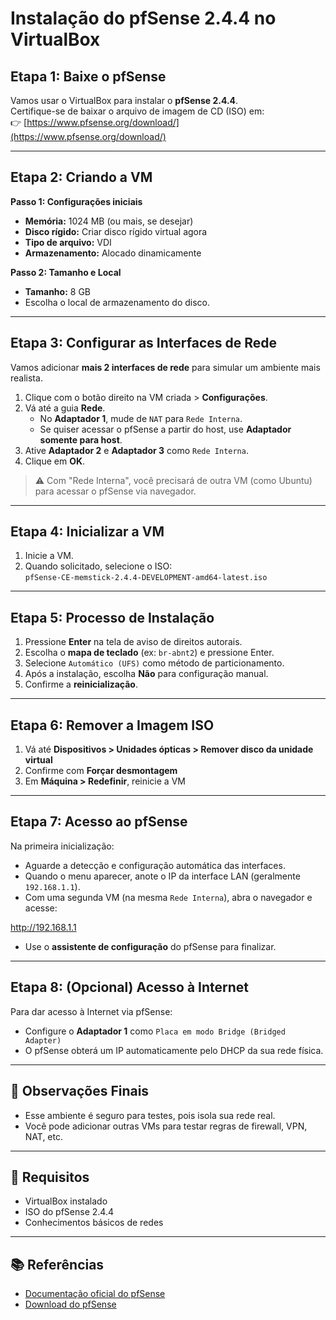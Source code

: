 # Instalação do pfSense 2.4.4 no VirtualBox

## Etapa 1: Baixe o pfSense
Vamos usar o VirtualBox para instalar o **pfSense 2.4.4**.  
Certifique-se de baixar o arquivo de imagem de CD (ISO) em:  
👉 [https://www.pfsense.org/download/](https://www.pfsense.org/download/)

---

## Etapa 2: Criando a VM

**Passo 1: Configurações iniciais**
- **Memória:** 1024 MB (ou mais, se desejar)
- **Disco rígido:** Criar disco rígido virtual agora
- **Tipo de arquivo:** VDI
- **Armazenamento:** Alocado dinamicamente

**Passo 2: Tamanho e Local**
- **Tamanho:** 8 GB
- Escolha o local de armazenamento do disco.

---

## Etapa 3: Configurar as Interfaces de Rede

Vamos adicionar **mais 2 interfaces de rede** para simular um ambiente mais realista.

1. Clique com o botão direito na VM criada > **Configurações**.
2. Vá até a guia **Rede**.
   - No **Adaptador 1**, mude de `NAT` para `Rede Interna`.
   - Se quiser acessar o pfSense a partir do host, use **Adaptador somente para host**.
3. Ative **Adaptador 2** e **Adaptador 3** como `Rede Interna`.
4. Clique em **OK**.

> ⚠️ Com "Rede Interna", você precisará de outra VM (como Ubuntu) para acessar o pfSense via navegador.

---

## Etapa 4: Inicializar a VM

1. Inicie a VM.
2. Quando solicitado, selecione o ISO:  
   `pfSense-CE-memstick-2.4.4-DEVELOPMENT-amd64-latest.iso`

---

## Etapa 5: Processo de Instalação

1. Pressione **Enter** na tela de aviso de direitos autorais.
2. Escolha o **mapa de teclado** (ex: `br-abnt2`) e pressione Enter.
3. Selecione `Automático (UFS)` como método de particionamento.
4. Após a instalação, escolha **Não** para configuração manual.
5. Confirme a **reinicialização**.

---

## Etapa 6: Remover a Imagem ISO

1. Vá até **Dispositivos > Unidades ópticas > Remover disco da unidade virtual**
2. Confirme com **Forçar desmontagem**
3. Em **Máquina > Redefinir**, reinicie a VM

---

## Etapa 7: Acesso ao pfSense

Na primeira inicialização:

- Aguarde a detecção e configuração automática das interfaces.
- Quando o menu aparecer, anote o IP da interface LAN (geralmente `192.168.1.1`).
- Com uma segunda VM (na mesma `Rede Interna`), abra o navegador e acesse:

http://192.168.1.1

- Use o **assistente de configuração** do pfSense para finalizar.

---

## Etapa 8: (Opcional) Acesso à Internet

Para dar acesso à Internet via pfSense:

- Configure o **Adaptador 1** como `Placa em modo Bridge (Bridged Adapter)`
- O pfSense obterá um IP automaticamente pelo DHCP da sua rede física.

---

## 📌 Observações Finais

- Esse ambiente é seguro para testes, pois isola sua rede real.
- Você pode adicionar outras VMs para testar regras de firewall, VPN, NAT, etc.

---

## 🔧 Requisitos

- VirtualBox instalado
- ISO do pfSense 2.4.4
- Conhecimentos básicos de redes

---

## 📚 Referências

- [Documentação oficial do pfSense](https://docs.netgate.com/pfsense/en/latest/)
- [Download do pfSense](https://www.pfsense.org/download/)
